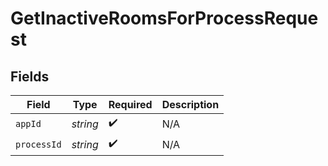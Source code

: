 # GetInactiveRoomsForProcessRequest


## Fields

| Field              | Type               | Required           | Description        |
| ------------------ | ------------------ | ------------------ | ------------------ |
| `appId`            | *string*           | :heavy_check_mark: | N/A                |
| `processId`        | *string*           | :heavy_check_mark: | N/A                |